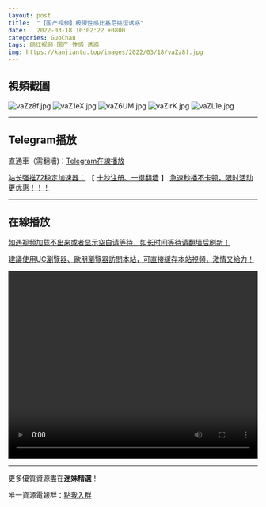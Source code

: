 ```yaml
---
layout: post
title:  "【国产视频】极限性感比基尼挑逗诱惑"
date:   2022-03-18 10:02:22 +0800
categories: GuoChan
tags: 网红视频 国产 性感 诱惑
img: https://kanjiantu.top/images/2022/03/18/vaZz8f.jpg
---
```



## 視頻截圖

![vaZz8f.jpg](https://kanjiantu.top/images/2022/03/18/vaZz8f.jpg)
![vaZ1eX.jpg](https://kanjiantu.top/images/2022/03/18/vaZ1eX.jpg)
![vaZ6UM.jpg](https://kanjiantu.top/images/2022/03/18/vaZ6UM.jpg)
![vaZlrK.jpg](https://kanjiantu.top/images/2022/03/18/vaZlrK.jpg)
![vaZL1e.jpg](https://kanjiantu.top/images/2022/03/18/vaZL1e.jpg)

* * *
## Telegram播放

直通車（需翻墻)：[Telegram在線播放](https://t.me/mimeijingxuan/193)

<u>站长强推72稳定加速器：</u> 【 [十秒注册、一键翻墙](https://www.mimei.blog/skip/vpn.html) 】
<u>  急速秒播不卡顿，限时活动更优惠！！！</u>
* * *
## 在線播放
<u>如遇视频加载不出来或者显示空白请等待，如长时间等待请翻墙后刷新！</u>

<u>建議使用UC瀏覽器、歐朋瀏覽器訪問本站，可直接緩存本站視頻，激情又給力！</u>
<center><video src="https://cdn.publer.io/uploads/videos/6246d2a1db2797343b2497df/d9bd99e1b1f591d30b7327c598a0d9f8.mp4" width="100%" height="380px" controls="controls"></video></center>

* * *
更多優質資源盡在**迷妹精選**！

唯一資源電報群：[點我入群](https://t.me/mimeijingxuan)


